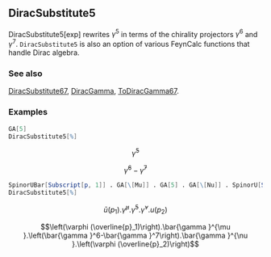 ## DiracSubstitute5 

DiracSubstitute5[exp] rewrites $\gamma^5$ in terms of the chirality projectors $\gamma^6$ and $\gamma^7$. `DiracSubstitute5` is also an option of various FeynCalc functions that handle Dirac algebra.

### See also

[DiracSubstitute67](DiracSubstitute67), [DiracGamma](DiracGamma), [ToDiracGamma67](ToDiracGamma67).

### Examples

```mathematica
GA[5]
DiracSubstitute5[%]
```

$$\bar{\gamma }^5$$

$$\bar{\gamma }^6-\bar{\gamma }^7$$

```mathematica
SpinorUBar[Subscript[p, 1]] . GA[\[Mu]] . GA[5] . GA[\[Nu]] . SpinorU[Subscript[p, 2]]
DiracSubstitute5[%]
```

$$\bar{u}\left(p_1\right).\bar{\gamma }^{\mu }.\bar{\gamma }^5.\bar{\gamma }^{\nu }.u\left(p_2\right)$$

$$\left(\varphi (\overline{p}_1)\right).\bar{\gamma }^{\mu }.\left(\bar{\gamma }^6-\bar{\gamma }^7\right).\bar{\gamma }^{\nu }.\left(\varphi (\overline{p}_2)\right)$$